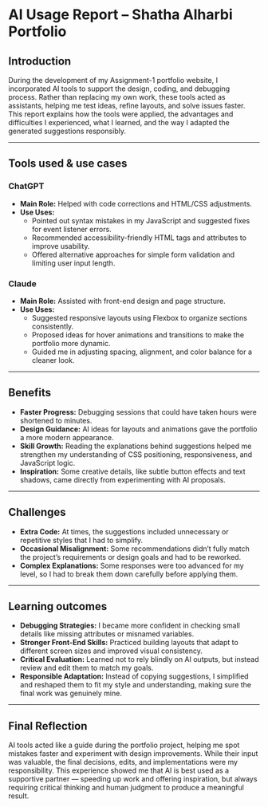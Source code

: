 # AI Usage Report – Shatha Alharbi Portfolio

## Introduction
During the development of my Assignment-1 portfolio website, I incorporated AI tools to support the design, coding, and debugging process. Rather than replacing my own work, these tools acted as assistants, helping me test ideas, refine layouts, and solve issues faster. This report explains how the tools were applied, the advantages and difficulties I experienced, what I learned, and the way I adapted the generated suggestions responsibly.

---

## Tools used & use cases

### ChatGPT
- **Main Role:** Helped with code corrections and HTML/CSS adjustments.  
- **Use Uses:**  
  - Pointed out syntax mistakes in my JavaScript and suggested fixes for event listener errors.  
  - Recommended accessibility-friendly HTML tags and attributes to improve usability.  
  - Offered alternative approaches for simple form validation and limiting user input length.  

### Claude
- **Main Role:** Assisted with front-end design and page structure.  
- **Use Uses:**  
  - Suggested responsive layouts using Flexbox to organize sections consistently.  
  - Proposed ideas for hover animations and transitions to make the portfolio more dynamic.  
  - Guided me in adjusting spacing, alignment, and color balance for a cleaner look.  

---

## Benefits 
- **Faster Progress:** Debugging sessions that could have taken hours were shortened to minutes.  
- **Design Guidance:** AI ideas for layouts and animations gave the portfolio a more modern appearance.  
- **Skill Growth:** Reading the explanations behind suggestions helped me strengthen my understanding of CSS positioning, responsiveness, and JavaScript logic.  
- **Inspiration:** Some creative details, like subtle button effects and text shadows, came directly from experimenting with AI proposals.  

---

## Challenges 
- **Extra Code:** At times, the suggestions included unnecessary or repetitive styles that I had to simplify.  
- **Occasional Misalignment:** Some recommendations didn’t fully match the project’s requirements or design goals and had to be reworked.  
- **Complex Explanations:** Some responses were too advanced for my level, so I had to break them down carefully before applying them.  

---

## Learning outcomes
- **Debugging Strategies:** I became more confident in checking small details like missing attributes or misnamed variables.  
- **Stronger Front-End Skills:** Practiced building layouts that adapt to different screen sizes and improved visual consistency.  
- **Critical Evaluation:** Learned not to rely blindly on AI outputs, but instead review and edit them to match my goals.  
- **Responsible Adaptation:** Instead of copying suggestions, I simplified and reshaped them to fit my style and understanding, making sure the final work was genuinely mine.  

---

## Final Reflection
AI tools acted like a guide during the portfolio project, helping me spot mistakes faster and experiment with design improvements. While their input was valuable, the final decisions, edits, and implementations were my responsibility. This experience showed me that AI is best used as a supportive partner — speeding up work and offering inspiration, but always requiring critical thinking and human judgment to produce a meaningful result.
